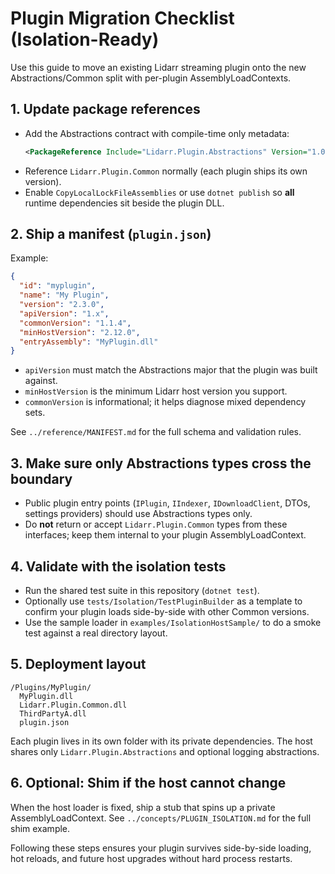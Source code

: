 # Plugin Migration Checklist (Isolation-Ready)

Use this guide to move an existing Lidarr streaming plugin onto the new Abstractions/Common split with per-plugin AssemblyLoadContexts.

## 1. Update package references
- Add the Abstractions contract with compile-time only metadata:
  ```xml
  <PackageReference Include="Lidarr.Plugin.Abstractions" Version="1.0.0" PrivateAssets="all" ExcludeAssets="runtime;native;contentfiles" />
  ```
- Reference `Lidarr.Plugin.Common` normally (each plugin ships its own version).
- Enable `CopyLocalLockFileAssemblies` or use `dotnet publish` so **all** runtime dependencies sit beside the plugin DLL.

## 2. Ship a manifest (`plugin.json`)
Example:
```json
{
  "id": "myplugin",
  "name": "My Plugin",
  "version": "2.3.0",
  "apiVersion": "1.x",
  "commonVersion": "1.1.4",
  "minHostVersion": "2.12.0",
  "entryAssembly": "MyPlugin.dll"
}
```
- `apiVersion` must match the Abstractions major that the plugin was built against.
- `minHostVersion` is the minimum Lidarr host version you support.
- `commonVersion` is informational; it helps diagnose mixed dependency sets.

See `../reference/MANIFEST.md` for the full schema and validation rules.

## 3. Make sure only Abstractions types cross the boundary
- Public plugin entry points (`IPlugin`, `IIndexer`, `IDownloadClient`, DTOs, settings providers) should use Abstractions types only.
- Do **not** return or accept `Lidarr.Plugin.Common` types from these interfaces; keep them internal to your plugin AssemblyLoadContext.

## 4. Validate with the isolation tests
- Run the shared test suite in this repository (`dotnet test`).
- Optionally use `tests/Isolation/TestPluginBuilder` as a template to confirm your plugin loads side-by-side with other Common versions.
- Use the sample loader in `examples/IsolationHostSample/` to do a smoke test against a real directory layout.

## 5. Deployment layout
```
/Plugins/MyPlugin/
  MyPlugin.dll
  Lidarr.Plugin.Common.dll
  ThirdPartyA.dll
  plugin.json
```
Each plugin lives in its own folder with its private dependencies. The host shares only `Lidarr.Plugin.Abstractions` and optional logging abstractions.

## 6. Optional: Shim if the host cannot change
When the host loader is fixed, ship a stub that spins up a private AssemblyLoadContext. See `../concepts/PLUGIN_ISOLATION.md` for the full shim example.

Following these steps ensures your plugin survives side-by-side loading, hot reloads, and future host upgrades without hard process restarts.

